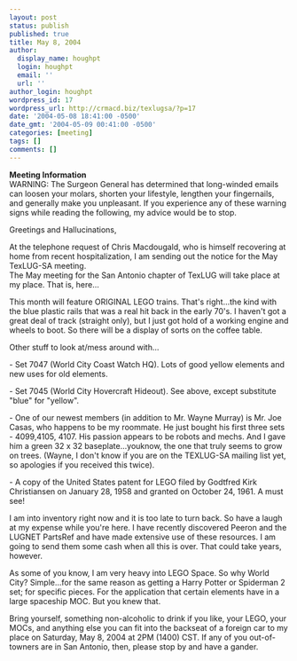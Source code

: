 ```yaml
---
layout: post
status: publish
published: true
title: May 8, 2004
author:
  display_name: houghpt
  login: houghpt
  email: ''
  url: ''
author_login: houghpt
wordpress_id: 17
wordpress_url: http://crmacd.biz/texlugsa/?p=17
date: '2004-05-08 18:41:00 -0500'
date_gmt: '2004-05-09 00:41:00 -0500'
categories: [meeting]
tags: []
comments: []
---
```

<p><strong>Meeting Information</strong><br />
WARNING: The Surgeon General has determined that long-winded emails can loosen your molars, shorten your lifestyle, lengthen your fingernails, and generally make you unpleasant. If you experience any of these warning signs while reading the following, my advice would be to stop.</p>
<p>Greetings and Hallucinations,</p>
<p>At the telephone request of Chris Macdougald, who is himself recovering at home from recent hospitalization, I am sending out the notice for the May TexLUG-SA meeting.<br />
The May meeting for the San Antonio chapter of TexLUG will take place at my place. That is, here...</p>
<p>This month will feature ORIGINAL LEGO trains. That's right...the kind with the blue plastic rails that was a real hit back in the early 70's. I haven't got a great deal of track (straight only), but I just got hold of a working engine and wheels to boot. So there will be a display of sorts on the coffee table.</p>
<p>Other stuff to look at/mess around with...</p>
<p>- Set 7047 (World City Coast Watch HQ). Lots of good yellow elements and new uses for old elements.</p>
<p>- Set 7045 (World City Hovercraft Hideout). See above, except substitute "blue" for "yellow".</p>
<p>- One of our newest members (in addition to Mr. Wayne Murray) is Mr. Joe Casas, who happens to be my roommate. He just bought his first three sets - 4099,4105, 4107. His passion appears to be robots and mechs. And I gave him a green 32 x 32 baseplate...youknow, the one that truly seems to grow on trees. (Wayne, I don't know if you are on the TEXLUG-SA mailing list yet, so apologies if you received this twice).</p>
<p>- A copy of the United States patent for LEGO filed by Godtfred Kirk Christiansen on January 28, 1958 and granted on October 24, 1961. A must see!</p>
<p>I am into inventory right now and it is too late to turn back. So have a laugh at my expense while you're here. I have recently discovered Peeron and the LUGNET PartsRef and have made extensive use of these resources. I am going to send them some cash when all this is over. That could take years, however.</p>
<p>As some of you know, I am very heavy into LEGO Space. So why World City? Simple...for the same reason as getting a Harry Potter or Spiderman 2 set; for specific pieces. For the application that certain elements have in a large spaceship MOC. But you knew that.</p>
<p>Bring yourself, something non-alcoholic to drink if you like, your LEGO, your MOCs, and anything else you can fit into the backseat of a foreign car to my place on Saturday, May 8, 2004 at 2PM (1400) CST. If any of you out-of-towners are in San Antonio, then, please stop by and have a gander.</p>
